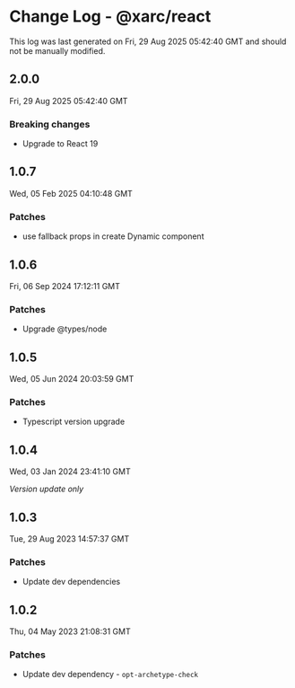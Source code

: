 # Change Log - @xarc/react

This log was last generated on Fri, 29 Aug 2025 05:42:40 GMT and should not be manually modified.

## 2.0.0
Fri, 29 Aug 2025 05:42:40 GMT

### Breaking changes

- Upgrade to React 19

## 1.0.7
Wed, 05 Feb 2025 04:10:48 GMT

### Patches

- use fallback props in create Dynamic component

## 1.0.6
Fri, 06 Sep 2024 17:12:11 GMT

### Patches

- Upgrade @types/node

## 1.0.5
Wed, 05 Jun 2024 20:03:59 GMT

### Patches

- Typescript version upgrade

## 1.0.4
Wed, 03 Jan 2024 23:41:10 GMT

_Version update only_

## 1.0.3
Tue, 29 Aug 2023 14:57:37 GMT

### Patches

- Update dev dependencies

## 1.0.2
Thu, 04 May 2023 21:08:31 GMT

### Patches

- Update dev dependency - `opt-archetype-check`

